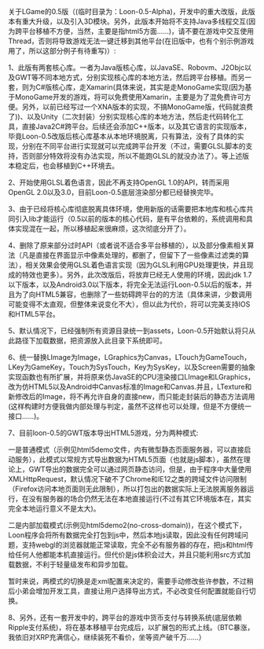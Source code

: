 关于LGame的0.5版（(临时目录为：Loon-0.5-Alpha)，开发中的重大改版，此版本有重大升级，以及引入3D模块。另外，此版本开始将不支持Java多线程交互(因为跨平台移植不方便，当然，主要是指html5方面……)，请不要在游戏中交互使用Thread，否则将导致游戏无法一键迁移到其他平台(在旧版中，也有个别示例游戏用了，所以这部分例子有待重写)）:

1、此版有两套核心库。一者为Java版核心库，以JavaSE、Robovm、J2Objc以及GWT等不同本地方式，分别实现核心库的本地方法，然后跨平台移植。而另一套，则为C#版核心库，走Xamarin(具体来说，其实是走MonoGame实现(因为基于MonoGame开发的游戏，将可以免费使用Xamarin，主要是为了混免费许可方便。另外，以前已经写过一个XNA版本的实现，不搞MonoGame版，代码就浪费了))、以及Unity（二次封装）分别实现核心库的本地方法，然后走代码转化工具，直接Java2C#跨平台。后续还会添加C++版本，以及其它语言的实现版本，毕竟Loon-0.5改版后核心库基本从本地环境脱离，只有算法，没有了具体的实现，分别在不同平台进行实现就可以完成跨平台开发（不过，需要GLSL脚本的支持，否则部分特效将没有办法实现，所以不能跑GLSL的就没办法了）。等上述版本稳定后，也会移植到C++环境去。

2、开始使用GLSL着色语言，因此不再支持OpenGL 1.0的API，转而采用OpenGL 2.0以及3.0，目前Loon-0.5底层渲染部分都已经替换完毕。

3、由于已经将核心库彻底脱离具体环境，使用新版的话需要把本地库和核心库共同引入lib才能运行（0.5以前的版本的核心代码，是有平台依赖的，系统调用和具体实现混在一起，所以移植起来很麻烦，这次彻底分开了）。

4、删除了原来部分过时API（或者说不适合多平台移植的），以及部分像素相关算法（凡是直接在界面显示中像素处理的，都删了，但留下了一些像素过滤类的算法），相关效果会使用GLSL着色语言实现（因为GLSL利用GPU处理更快，并且现成的特效也更多）。另外，此次改版后，将放弃已经无人使用的环境，因此jdk 1.7以下版本，以及Android3.0以下版本，将完全无法运行Loon-0.5以后的版本，并且为了向HTML5兼容，也删除了一些妨碍跨平台的的方法（具体来讲，少数调用可能变得不太直观，但整体来说变化不大），但以此为代价，将可以完美支持IOS和HTML5平台。

5、默认情况下，已经强制所有资源目录统一到assets，Loon-0.5开始默认将只从此路径下加载数据，把资源放入此目录下系统即可。

6、统一替换LImage为Image，LGraphics为Canvas，LTouch为GameTouch，LKey为GameKey，Touch为SysTouch，Key为SysKey，以及Screen需要的抽象实现函数也有所扩展，并将原来仿JavaSE的CPU渲染接口LImage和LGraphics，改为仿HTML5以及Android中Canvas标准的Image和Canvas.并且，LTexture和新修改后的Image，将不再允许自身的直接new，而只能走封装后的静态方法调用(这样构建时方便我做内部处理与判定，虽然不这样也可以处理，但是不方便统一接口……)。

7、目前loon-0.5的GWT版本导出HTML5游戏，分为两种模式:

一是普通模式（示例见html5demo文件，内有微型静态页面服务器，可以直接启动服务），此模式以常规方式导出数据为HTML5页面（也就是js脚本），虽然在理论上，GWT导出的数据完全可以通过网页静态访问，但是，由于程序中大量使用XMLHttpRequest，默认情况下破不了Chrome和IE12之类的跨域文件访问限制（Firefox访问本地页面则无此限制），所以打包出的数据实际上无法脱离服务器运行，在没有服务器的场合仍然无法在本地直接运行(不过有其它环境版本在，其实完全本地运行意义不是太大)。

二是内部加载模式(示例见html5demo2(no-cross-domain))，在这个模式下，Loon程序会将所有数据完全打包到js中，然后本地js读取，因此没有任何跨域问题，支持webgl的浏览器就能正常读取，完全不必有服务器的存在，把js和html传给任何人他都能本机直接运行。但代价是js体积会过大，并且只能利用src方式加载数据，不利于轻量级发布和异步加载。

暂时来说，两模式的切换是走xml配置来决定的，需要手动修改些许参数，不过稍后小弟会增加开发工具，直接让用户选择导出方式，不必改变任何配置就能自行切换。

8、另外，还有一套开发中的，跨平台的游戏中货币支付与转换系统(底层依赖Ripple支付系统)，将在基本移植平台完成后，以扩展包的形式上线。（BTC暴涨，我依旧对XRP充满信心，继续装死不看价，坐等资产破千万……）